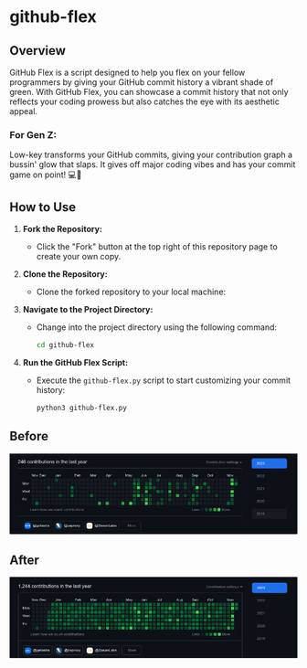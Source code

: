 # github-flex


## Overview
GitHub Flex is a script designed to help you flex on your fellow programmers by giving your GitHub commit history a vibrant shade of green. With GitHub Flex, you can showcase a commit history that not only reflects your coding prowess but also catches the eye with its aesthetic appeal.

### For Gen Z:
Low-key transforms your GitHub commits, giving your contribution graph a bussin' glow that slaps. It gives off major coding vibes and has your commit game on point! 💻💚 

## How to Use

1. **Fork the Repository:**
   - Click the "Fork" button at the top right of this repository page to create your own copy.

2. **Clone the Repository:**
   - Clone the forked repository to your local machine:

3. **Navigate to the Project Directory:**
   - Change into the project directory using the following command:

     ```bash
     cd github-flex
     ```

4. **Run the GitHub Flex Script:**
   - Execute the `github-flex.py` script to start customizing your commit history:

     ```bash
     python3 github-flex.py
     ```


## Before
![Contribution graph before](./images/github-history-before.png)

## After
![Contribution graph afetr](./images/github-history-after.png)